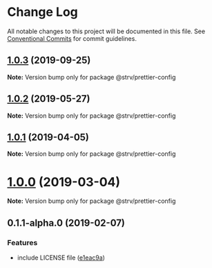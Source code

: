 # Change Log

All notable changes to this project will be documented in this file.
See [Conventional Commits](https://conventionalcommits.org) for commit guidelines.

## [1.0.3](https://github.com/strvcom/code-quality-tools/compare/@strv/prettier-config@1.0.2...@strv/prettier-config@1.0.3) (2019-09-25)

**Note:** Version bump only for package @strv/prettier-config





## [1.0.2](https://github.com/strvcom/code-quality-tools/compare/@strv/prettier-config@1.0.1...@strv/prettier-config@1.0.2) (2019-05-27)

**Note:** Version bump only for package @strv/prettier-config





## [1.0.1](https://github.com/strvcom/code-quality-tools/compare/@strv/prettier-config@1.0.0...@strv/prettier-config@1.0.1) (2019-04-05)

**Note:** Version bump only for package @strv/prettier-config





# [1.0.0](https://github.com/strvcom/code-quality-tools/compare/@strv/prettier-config@0.1.1-alpha.0...@strv/prettier-config@1.0.0) (2019-03-04)

**Note:** Version bump only for package @strv/prettier-config





## 0.1.1-alpha.0 (2019-02-07)


### Features

* include LICENSE file ([e1eac9a](https://github.com/strvcom/code-quality-tools/commit/e1eac9a))
